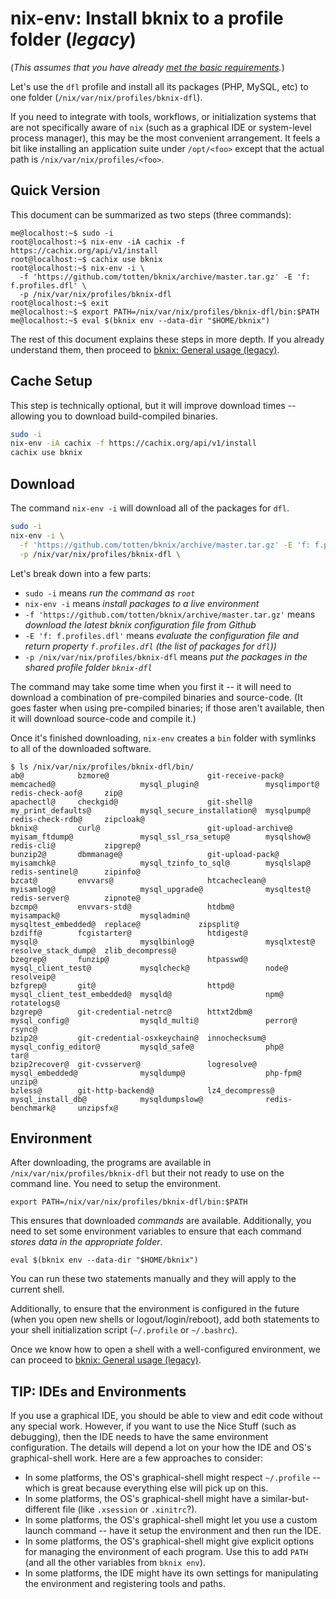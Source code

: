 # nix-env: Install bknix to a profile folder (*legacy*)

(*This assumes that you have already [met the basic requirements](requirements.md).*)

Let's use the `dfl` profile and install all its packages (PHP, MySQL, etc) to one folder (`/nix/var/nix/profiles/bknix-dfl`).

If you need to integrate with tools, workflows, or initialization systems that are not specifically aware of `nix` (such as a graphical IDE
or system-level process manager), this may be the most convenient arrangement. It feels a bit like installing an application suite under
`/opt/<foo>` except that the actual path is `/nix/var/nix/profiles/<foo>`.

## Quick Version

This document can be summarized as two steps (three commands):

```
me@localhost:~$ sudo -i
root@localhost:~$ nix-env -iA cachix -f https://cachix.org/api/v1/install
root@localhost:~$ cachix use bknix
root@localhost:~$ nix-env -i \
  -f 'https://github.com/totten/bknix/archive/master.tar.gz' -E 'f: f.profiles.dfl' \
  -p /nix/var/nix/profiles/bknix-dfl
root@localhost:~$ exit
me@localhost:~$ export PATH=/nix/var/nix/profiles/bknix-dfl/bin:$PATH
me@localhost:~$ eval $(bknix env --data-dir "$HOME/bknix")
```

The rest of this document explains these steps in more depth.  If you
already understand them, then proceed to [bknix: General usage (legacy)](usage-legacy.md).

## Cache Setup

This step is technically optional, but it will improve download times --
allowing you to download build-compiled binaries.

```bash
sudo -i
nix-env -iA cachix -f https://cachix.org/api/v1/install
cachix use bknix
```

## Download

The command `nix-env -i` will download all of the packages for `dfl`.

```bash
sudo -i
nix-env -i \
  -f 'https://github.com/totten/bknix/archive/master.tar.gz' -E 'f: f.profiles.dfl' \
  -p /nix/var/nix/profiles/bknix-dfl \
```

Let's break down into a few parts:

* `sudo -i` means *run the command as `root`*
* `nix-env -i` means *install packages to a live environment*
* `-f 'https://github.com/totten/bknix/archive/master.tar.gz'` means *download the latest bknix configuration file from Github*
* `-E 'f: f.profiles.dfl'` means *evaluate the configuration file and return property `f.profiles.dfl` (the list of packages for `dfl`))*
* `-p /nix/var/nix/profiles/bknix-dfl` means *put the packages in the shared profile folder `bknix-dfl`*

The command may take some time when you first it -- it will need to download a combination of pre-compiled binaries and source-code. (It goes
faster when using pre-compiled binaries; if those aren't available, then it will download source-code and compile it.)

Once it's finished downloading, `nix-env` creates a `bin` folder with symlinks to all of the downloaded software.

```
$ ls /nix/var/nix/profiles/bknix-dfl/bin/
ab@            bzmore@                      git-receive-pack@    memcached@                   mysql_plugin@               mysqlimport@         redis-check-aof@     zip@
apachectl@     checkgid@                    git-shell@           my_print_defaults@           mysql_secure_installation@  mysqlpump@           redis-check-rdb@     zipcloak@
bknix@         curl@                        git-upload-archive@  myisam_ftdump@               mysql_ssl_rsa_setup@        mysqlshow@           redis-cli@           zipgrep@
bunzip2@       dbmmanage@                   git-upload-pack@     myisamchk@                   mysql_tzinfo_to_sql@        mysqlslap@           redis-sentinel@      zipinfo@
bzcat@         envvars@                     htcacheclean@        myisamlog@                   mysql_upgrade@              mysqltest@           redis-server@        zipnote@
bzcmp@         envvars-std@                 htdbm@               myisampack@                  mysqladmin@                 mysqltest_embedded@  replace@             zipsplit@
bzdiff@        fcgistarter@                 htdigest@            mysql@                       mysqlbinlog@                mysqlxtest@          resolve_stack_dump@  zlib_decompress@
bzegrep@       funzip@                      htpasswd@            mysql_client_test@           mysqlcheck@                 node@                resolveip@
bzfgrep@       git@                         httpd@               mysql_client_test_embedded@  mysqld@                     npm@                 rotatelogs@
bzgrep@        git-credential-netrc@        httxt2dbm@           mysql_config@                mysqld_multi@               perror@              rsync@
bzip2@         git-credential-osxkeychain@  innochecksum@        mysql_config_editor@         mysqld_safe@                php@                 tar@
bzip2recover@  git-cvsserver@               logresolve@          mysql_embedded@              mysqldump@                  php-fpm@             unzip@
bzless@        git-http-backend@            lz4_decompress@      mysql_install_db@            mysqldumpslow@              redis-benchmark@     unzipsfx@
```

## Environment

After downloading, the programs are available in `/nix/var/nix/profiles/bknix-dfl` but their not ready to use on the command line.  You
need to setup the environment.

```
export PATH=/nix/var/nix/profiles/bknix-dfl/bin:$PATH
```

This ensures that downloaded *commands* are available. Additionally, you need to set some environment
variables to ensure that each command *stores data in the appropriate folder*.

```
eval $(bknix env --data-dir "$HOME/bknix")
```

You can run these two statements manually and they will apply to the current shell.

Additionally, to ensure that the environment is configured in the future (when you open new shells or logout/login/reboot), add
both statements to your shell initialization script (`~/.profile` or `~/.bashrc`).

Once we know how to open a shell with a well-configured environment, we can proceed to [bknix: General usage (legacy)](usage-legacy.md).

## TIP: IDEs and Environments

If you use a graphical IDE, you should be able to view and edit code without any special work.  However, if you want to
use the Nice Stuff (such as debugging), then the IDE needs to have the same environment configuration.  The details
will depend a lot on your how the IDE and OS's graphical-shell work. Here are a few approaches to consider:

* In some platforms, the OS's graphical-shell might respect `~/.profile` -- which is great because everything else will pick up on this.
* In some platforms, the OS's graphical-shell might have a similar-but-different file (like `.xsession` or `.xinitrc`?).
* In some platforms, the OS's graphical-shell might let you use a custom launch command -- have it setup the environment and then run the IDE.
* In some platforms, the OS's graphical-shell might give explicit options for managing the environment of each program. Use this to add `PATH` (and all the other variables from `bknix env`).
* In some platforms, the IDE might have its own settings for manipulating the environment and registering tools and paths.
